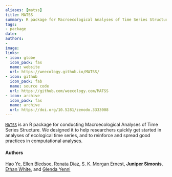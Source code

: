 ```yaml
---
aliases: [matss]
title: MATSS
summary: R package for Macroecological Analyses of Time Series Structure
tags:
- package
date: 
authors: 
-
image:
links:
- icon: globe
  icon_pack: fas
  name: website
  url: https://weecology.github.io/MATSS/
- icon: github
  icon_pack: fab
  name: source code
  url: https://github.com/weecology.com/MATSS
- icon: archive
  icon_pack: fas
  name: archive
  url: https://doi.org/10.5281/zenodo.3333008
---
```


[`MATSS`](https://weecology.github.io/MATSS/) is an R package for conducting Macroecological Analyses of Time Series Structure. 
We designed it to help researchers quickly get started in analyses of ecological time series, and to reinforce and spread good practices in computational analyses.

#### Authors

[Hao Ye](https://orcid.org/0000-0002-8630-1458), 
[Ellen Bledsoe](https://orcid.org/0000-0002-3629-7235), 
[Renata Diaz](https://orcid.org/0000-0003-0803-4734), 
[S. K. Morgan Ernest](https://orcid.org/0000-0002-6026-8530),
[**Juniper Simonis**](https://orcid.org/0000-0001-9798-0460), 
[Ethan White](https://orcid.org/0000-0001-6728-7745), 
and 
[Glenda Yenni](https://orcid.org/0000-0001-6969-1848)
    